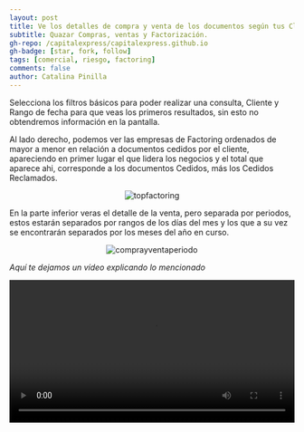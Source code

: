 ```yaml
---
layout: post
title: Ve los detalles de compra y venta de los documentos según tus Clientes, de manera organizada y eficiente.
subtitle: Quazar Compras, ventas y Factorización. 
gh-repo: /capitalexpress/capitalexpress.github.io
gh-badge: [star, fork, follow]
tags: [comercial, riesgo, factoring]
comments: false
author: Catalina Pinilla
---
```

Selecciona los filtros básicos para poder realizar una consulta, Cliente y Rango de fecha para que veas los primeros resultados, sin esto no obtendremos información en la pantalla.

Al lado derecho, podemos ver las empresas de Factoring ordenados de mayor a menor en relación a documentos cedidos por el cliente, apareciendo en primer lugar el que lidera los negocios y el total que aparece ahi, corresponde a los documentos Cedidos, más los Cedidos Reclamados.

<p align="center">
  <img src="https://cdn.capitalexpress.cl/img/topfactoring2.png" alt="topfactoring">
</p>

En la parte inferior veras el detalle de la venta, pero separada por periodos, estos estarán separados por rangos de los días del mes y los que a su vez se encontrarán separados por los meses del año en curso.

<p align="center">
  <img src="https://cdn.capitalexpress.cl/img/comprayventaperiodo3.png" alt="comprayventaperiodo">
</p>

*Aquí te dejamos un vídeo explicando lo mencionado* 

<video width="100%"  controls>
  <source src="https://cdn.capitalexpress.cl/video/MódulodeComprasyVentas.mp4" type="video/mp4">
</video>
